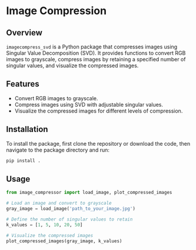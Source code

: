 # Image Compression

## Overview
`imagecompress_svd` is a Python package that compresses images using Singular Value Decomposition (SVD). It provides functions to convert RGB images to grayscale, compress images by retaining a specified number of singular values, and visualize the compressed images.

## Features
- Convert RGB images to grayscale.
- Compress images using SVD with adjustable singular values.
- Visualize the compressed images for different levels of compression.

## Installation

To install the package, first clone the repository or download the code, then navigate to the package directory and run:

```bash
pip install .
```

## Usage
```python
from image_compressor import load_image, plot_compressed_images

# Load an image and convert to grayscale
gray_image = load_image('path_to_your_image.jpg')

# Define the number of singular values to retain
k_values = [1, 5, 10, 20, 50]

# Visualize the compressed images
plot_compressed_images(gray_image, k_values)
```